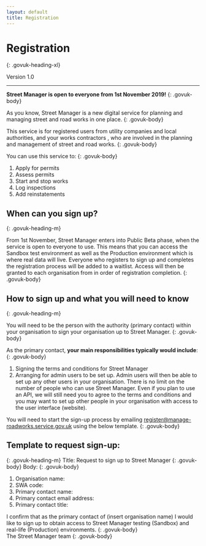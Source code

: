 ```yaml
---
layout: default
title: Registration
---
```

# Registration
{: .govuk-heading-xl}

<p class="govuk-body-l">Version 1.0</p>

<hr class="govuk-section-break govuk-section-break--xl govuk-section-break--visible">

<b>Street Manager is open to everyone from 1st November 2019!</b>
{: .govuk-body}

As you know, Street Manager is a new digital service for planning and managing street and road works in one place.
{: .govuk-body}

This service is for registered users from utility companies and local authorities, and your works contractors , who are involved in the planning and management of street and road works.
{: .govuk-body}

You can use this service to:
{: .govuk-body}

<ol class="govuk-list govuk-list--bullet">
  <li>Apply for permits</li>
  <li>Assess permits</li>
  <li>Start and stop works</li>
  <li>Log inspections</li>
  <li>Add reinstatements</li>
</ol>

## When can you sign up?
{: .govuk-heading-m}

From 1st November, Street Manager enters into Public Beta phase, when the service is open to everyone to use. This means that you can access the Sandbox test environment as well as the Production environment which is where real data will live.  Everyone who registers to sign up and completes the registration process will be added to a waitlist. Access will then be granted to each organisation from in order of registration completion.
{: .govuk-body}

## How to sign up and what you will need to know
{: .govuk-heading-m}

You will need to be the person with the authority (primary contact) within your organisation to sign your organisation up to Street Manager.
{: .govuk-body}

As the primary contact, <b>your main responsibilities typically would include</b>:
{: .govuk-body}

<ol class="govuk-list govuk-list--bullet">
  <li>Signing the terms and conditions for Street Manager</li>
  <li>Arranging for admin users to be set up.  Admin users will then be able to set up any other users in your organisation.  There is no limit on the number of people who can use Street Manager.  Even if you plan to use an API, we will still need you to agree to the terms and conditions and you may want to set up other people in your organisation with access to the user interface (website).</li>
</ol>

You will need to start the sign-up process by emailing [register@manage-roadworks.service.gov.uk](mailto:register@manage-roadworks.service.gov.uk) using the below template.
{: .govuk-body}

## Template to request sign-up:
{: .govuk-heading-m}
Title: Request to sign up to Street Manager
{: .govuk-body}
Body:
{: .govuk-body}
<ol class="govuk-list govuk-list--bullet">
  <li>Organisation name:</li>
  <li>SWA code:</li>
  <li>Primary contact name:</li>
  <li>Primary contact email address:</li>
  <li>Primary contact title:</li>
</ol>
I confirm that as the primary contact of (insert organisation name) I would like to sign up to obtain access to Street Manager testing (Sandbox) and real-life (Production) environments.
{: .govuk-body}

<br/>
The Street Manager team
{: .govuk-body}
